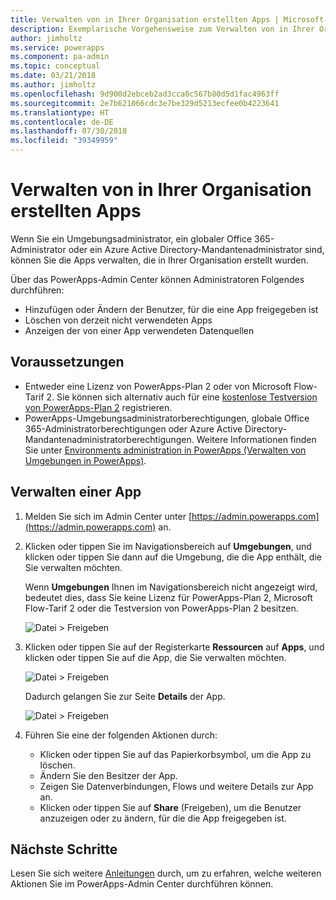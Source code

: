 ```yaml
---
title: Verwalten von in Ihrer Organisation erstellten Apps | Microsoft-Dokumentation
description: Exemplarische Vorgehensweise zum Verwalten von in Ihrer Organisation erstellten PowerApps-Apps
author: jimholtz
ms.service: powerapps
ms.component: pa-admin
ms.topic: conceptual
ms.date: 03/21/2018
ms.author: jimholtz
ms.openlocfilehash: 9d900d2ebceb2ad3cca0c567b80d5d1fac4963ff
ms.sourcegitcommit: 2e7b621066cdc3e7be329d5213ecfee0b4223641
ms.translationtype: HT
ms.contentlocale: de-DE
ms.lasthandoff: 07/30/2018
ms.locfileid: "39349959"
---
```

# <a name="manage-apps-created-in-your-organization"></a>Verwalten von in Ihrer Organisation erstellten Apps 
Wenn Sie ein Umgebungsadministrator, ein globaler Office 365-Administrator oder ein Azure Active Directory-Mandantenadministrator sind, können Sie die Apps verwalten, die in Ihrer Organisation erstellt wurden.

Über das PowerApps-Admin Center können Administratoren Folgendes durchführen:
* Hinzufügen oder Ändern der Benutzer, für die eine App freigegeben ist
* Löschen von derzeit nicht verwendeten Apps
* Anzeigen der von einer App verwendeten Datenquellen

## <a name="prerequisites"></a>Voraussetzungen
* Entweder eine Lizenz von PowerApps-Plan 2 oder von Microsoft Flow-Tarif 2. Sie können sich alternativ auch für eine [kostenlose Testversion von PowerApps-Plan 2](https://web.powerapps.com/signup?redirect=marketing&email=) registrieren.
* PowerApps-Umgebungsadministratorberechtigungen, globale Office 365-Administratorberechtigungen oder Azure Active Directory-Mandantenadministratorberechtigungen. Weitere Informationen finden Sie unter [Environments administration in PowerApps (Verwalten von Umgebungen in PowerApps)](environments-administration.md).

## <a name="manage-an-app"></a>Verwalten einer App
1. Melden Sie sich im Admin Center unter [https://admin.powerapps.com](https://admin.powerapps.com) an.
2. Klicken oder tippen Sie im Navigationsbereich auf **Umgebungen**, und klicken oder tippen Sie dann auf die Umgebung, die die App enthält, die Sie verwalten möchten.

    Wenn **Umgebungen** Ihnen im Navigationsbereich nicht angezeigt wird, bedeutet dies, dass Sie keine Lizenz für PowerApps-Plan 2, Microsoft Flow-Tarif 2 oder die Testversion von PowerApps-Plan 2 besitzen.

    ![Datei > Freigeben](./media/admin-manage-apps/environment.png)
3. Klicken oder tippen Sie auf der Registerkarte **Ressourcen** auf **Apps**, und klicken oder tippen Sie auf die App, die Sie verwalten möchten.

   ![Datei > Freigeben](./media/admin-manage-apps/resources.png)

    Dadurch gelangen Sie zur Seite **Details** der App.

    ![Datei > Freigeben](./media/admin-manage-apps/app-details.png)
4. Führen Sie eine der folgenden Aktionen durch:

    * Klicken oder tippen Sie auf das Papierkorbsymbol, um die App zu löschen.
    * Ändern Sie den Besitzer der App.
    * Zeigen Sie Datenverbindungen, Flows und weitere Details zur App an.
    * Klicken oder tippen Sie auf **Share** (Freigeben), um die Benutzer anzuzeigen oder zu ändern, für die die App freigegeben ist.

## <a name="next-steps"></a>Nächste Schritte
Lesen Sie sich weitere [Anleitungen](signup-for-powerapps-admin.md) durch, um zu erfahren, welche weiteren Aktionen Sie im PowerApps-Admin Center durchführen können.
